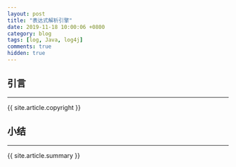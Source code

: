 ```yaml
---
layout: post
title: "表达式解析引擎"
date: 2019-11-18 10:00:06 +0800
category: blog
tags: [log, Java, log4j]
comments: true
hidden: true
---
```

## 引言
---


{{ site.article.copyright }}


## 小结
---

{{ site.article.summary }}




























